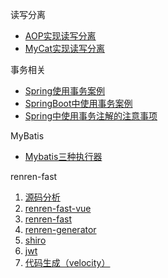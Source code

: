 读写分离

- [AOP实现读写分离](./multiple-data-sources/mybatis-master-slave)
- [MyCat实现读写分离](./multiple-data-sources/mycat-mybatis-master-slave)

事务相关

- [Spring使用事务案例](./transaction/annotation-ssm)
- [SpringBoot中使用事务案例](./transaction/boot)
- [Spring中使用事务注解的注意事项](./transaction/@Transactional)

MyBatis

- [Mybatis三种执行器](./mybatis/executor)

renren-fast

1. [源码分析](./renren-fast)
2. [renren-fast-vue](./renren-fast/renren-fast-vue)
3. [renren-fast](./renren-fast/renren-fast)
4. [renren-generator](./renren-fast/renren-generator)
5. [shiro](./renren-fast/shiro)
6. [jwt](./renren-fast/jwt)
7. [代码生成（velocity）](./renren-fast/velocity)


